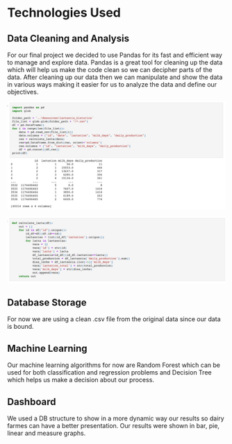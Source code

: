 # Technologies Used

## Data Cleaning and Analysis
For our final project we decided to use Pandas for its fast and efficient way to manage and explore data. Pandas is a great tool for cleaning up the data which will help us make the code clean so we can decipher parts of the data. After cleaning up our data then we can manipulate and show the data in various ways making it easier for us to analyze the data and define our objectives. 

![This is an image](https://github.com/maadpeal/final_project_milk/blob/main/frontend/calculate%20Lacta.jpeg)

![This is an image](https://github.com/maadpeal/final_project_milk/blob/main/frontend/pandasTech1.png)


## Database Storage
For now we are using a clean .csv file from the original data since our data is bound.

## Machine Learning
Our machine learning algorithms for now are Random Forest which can be used for both classification and regression problems and Decision Tree which helps us make a decision about our process.

## Dashboard
We used a DB structure to show in a more dynamic way our results so dairy farmes can have a better presentation. Our results were shown in 
bar, pie, linear and measure graphs. 
 
